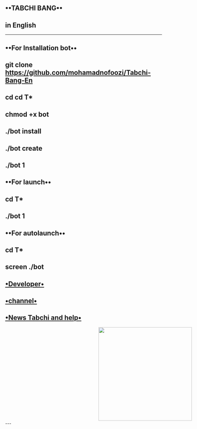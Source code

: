 **••TABCHI BANG••**
-
**in English**
-
--------------
**••For Installation bot••**
------------------------
git clone https://github.com/mohamadnofoozi/Tabchi-Bang-En
-
cd cd T*
--------------
chmod +x bot
------------
./bot install
-------------
./bot create
------------
./bot 1
-
**••For launch••**
-
cd T*
-
./bot 1
-
**••For autolaunch••**
-
cd T*
-
screen ./bot
-
**[•Developer•](https://t.me/Goungm)**
-
**[•channel•](https://t.me/NoFooZiTM)**
-
**[•News Tabchi and help•](https://t.me/Tabchi_Bang)**
-
<img src="http://s8.picofile.com/file/8315594418/photo_%DB%B2%DB%B0%DB%B1%DB%B7_%DB%B1%DB%B2_%DB%B3%DB%B0_%DB%B2%DB%B0_%DB%B3%DB%B0_%DB%B2%DB%B5.jpg" hspace="300" width="300">
---
